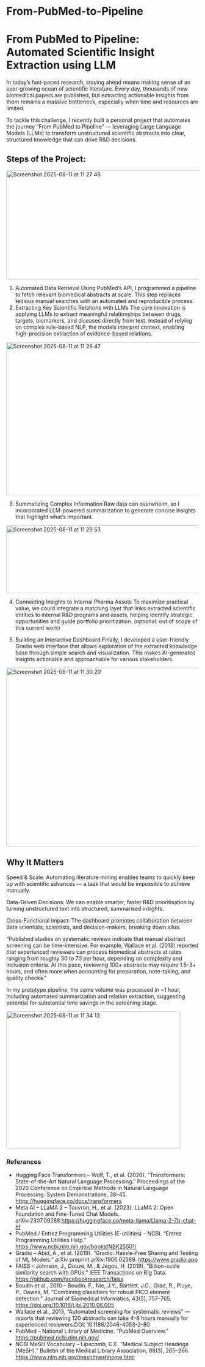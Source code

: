 # From-PubMed-to-Pipeline
# From PubMed to Pipeline: Automated Scientific Insight Extraction using LLM

In today’s fast-paced research, staying ahead means making sense of an ever-growing ocean of scientific literature. Every day, thousands of new biomedical papers are published, but extracting actionable insights from them remains a massive bottleneck, especially when time and resources are limited.

To tackle this challenge, I recently built a personal project that automates the journey “From PubMed to Pipeline” — leveraging Large Language Models (LLMs) to transform unstructured scientific abstracts into clear, structured knowledge that can drive R&D decisions.

## Steps of the Project:


<img width="536" height="285" alt="Screenshot 2025-08-11 at 11 27 46" src="https://github.com/user-attachments/assets/9bae7366-bef4-4240-b683-da66f23ff2f5" />

1. Automated Data Retrieval Using PubMed’s API, I programmed a pipeline to fetch relevant biomedical abstracts at scale. This step replaces tedious manual searches with an automated and reproducible process.
2. Extracting Key Scientific Relations with LLMs The core innovation is applying LLMs to extract meaningful relationships between drugs, targets, biomarkers, and diseases directly from text. Instead of relying on complex rule-based NLP, the models interpret context, enabling high-precision extraction of evidence-based relations.
   
<img width="714" height="400" alt="Screenshot 2025-08-11 at 11 28 47" src="https://github.com/user-attachments/assets/ea3b2d67-e6aa-4a11-acae-a3e4cd7fa606" />

3. Summarizing Complex Information Raw data can overwhelm, so I incorporated LLM-powered summarization to generate concise insights that highlight what’s important.

<img width="726" height="177" alt="Screenshot 2025-08-11 at 11 29 53" src="https://github.com/user-attachments/assets/3a6e90cd-9ecd-4a61-8dd2-366e35b5a0f0" />

4. Connecting Insights to Internal Pharma Assets To maximize practical value, we could integrate a matching layer that links extracted scientific entities to internal R&D programs and assets, helping identify strategic opportunities and guide portfolio prioritization. (optional: out of scope of this current work)

5. Building an Interactive Dashboard Finally, I developed a user-friendly Gradio web interface that allows exploration of the extracted knowledge base through simple search and visualization. This makes AI-generated insights actionable and approachable for various stakeholders.

<img width="760" height="467" alt="Screenshot 2025-08-11 at 11 30 20" src="https://github.com/user-attachments/assets/39f17cab-3b69-4d7a-999d-acbf598181f7" />


## Why It Matters
Speed & Scale: Automating literature mining enables teams to quickly keep up with scientific advances — a task that would be impossible to achieve manually.

Data-Driven Decisions: We can enable smarter, faster R&D prioritisation by turning unstructured text into structured, summarised insights.

Cross-Functional Impact: The dashboard promotes collaboration between data scientists, scientists, and decision-makers, breaking down silos.

“Published studies on systematic reviews indicate that manual abstract screening can be time-intensive. For example, Wallace et al. (2013) reported that experienced reviewers can process biomedical abstracts at rates ranging from roughly 30 to 70 per hour, depending on complexity and inclusion criteria. At this pace, reviewing 100+ abstracts may require 1.5–3+ hours, and often more when accounting for preparation, note-taking, and quality checks."

In my prototype pipeline, the same volume was processed in ~1 hour, including automated summarization and relation extraction, suggesting potential for substantial time savings in the screening stage.

<img width="456" height="360" alt="Screenshot 2025-08-11 at 11 34 13" src="https://github.com/user-attachments/assets/da661de7-e88c-4bdd-b6b3-7c661ee927d5" />

### Referances 
- Hugging Face Transformers – Wolf, T., et al. (2020). “Transformers: State-of-the-Art Natural Language Processing.” Proceedings of the 2020 Conference on Empirical Methods in Natural Language Processing: System Demonstrations, 38–45. https://huggingface.co/docs/transformers
- Meta AI – LLaMA 2 – Touvron, H., et al. (2023). LLaMA 2: Open Foundation and Fine-Tuned Chat Models. arXiv:2307.09288.https://huggingface.co/meta-llama/Llama-2-7b-chat-hf
- PubMed / Entrez Programming Utilities (E-utilities) – NCBI. “Entrez Programming Utilities Help.” https://www.ncbi.nlm.nih.gov/books/NBK25501/
- Gradio – Abid, A., et al. (2019). “Gradio: Hassle-Free Sharing and Testing of ML Models.” arXiv preprint arXiv:1906.02569. https://www.gradio.app
- FAISS – Johnson, J., Douze, M., & Jégou, H. (2019). “Billion-scale similarity search with GPUs.” IEEE Transactions on Big Data. https://github.com/facebookresearch/faiss
- Boudin et al., 2010 – Boudin, F., Nie, J.Y., Bartlett, J.C., Grad, R., Pluye, P., Dawes, M. “Combining classifiers for robust PICO element detection.” Journal of Biomedical Informatics, 43(5), 757–765. https://doi.org/10.1016/j.jbi.2010.06.005
- Wallace et al., 2013, “Automated screening for systematic reviews” — reports that reviewing 120 abstracts can take 4–8 hours manually for experienced reviewers.DOI: 10.1186/2046-4053-2-80
- PubMed – National Library of Medicine. “PubMed Overview.” https://pubmed.ncbi.nlm.nih.gov/
- NCBI MeSH Vocabulary – Lipscomb, C.E. “Medical Subject Headings (MeSH).” Bulletin of the Medical Library Association, 88(3), 265–266. https://www.nlm.nih.gov/mesh/meshhome.html
